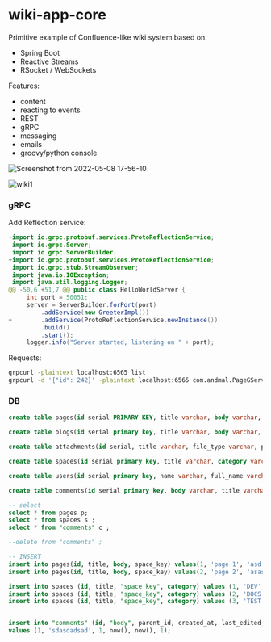 # wiki-app-core

Primitive example of Confluence-like wiki system based on:

- Spring Boot
- Reactive Streams
- RSocket / WebSockets

Features:
- content
- reacting to events
- REST
- gRPC
- messaging
- emails
- groovy/python console

![Screenshot from 2022-05-08 17-56-10](https://user-images.githubusercontent.com/36703491/167308313-ae570b2d-64d6-4e9d-90f3-d49cad50e0e5.png)

![wiki1](https://user-images.githubusercontent.com/36703491/167308633-05977042-254f-40eb-8c71-1b6a9097c300.png)

### gRPC
Add Reflection service:
```java
+import io.grpc.protobuf.services.ProtoReflectionService;
 import io.grpc.Server;
 import io.grpc.ServerBuilder;
+import io.grpc.protobuf.services.ProtoReflectionService;
 import io.grpc.stub.StreamObserver;
 import java.io.IOException;
 import java.util.logging.Logger;
@@ -50,6 +51,7 @@ public class HelloWorldServer {
     int port = 50051;
     server = ServerBuilder.forPort(port)
         .addService(new GreeterImpl())
+        .addService(ProtoReflectionService.newInstance())
         .build()
         .start();
     logger.info("Server started, listening on " + port);
```

Requests:
```bash
grpcurl -plaintext localhost:6565 list
grpcurl -d '{"id": 242}' -plaintext localhost:6565 com.andmal.PageGService.getPage
```

### DB
```sql
create table pages(id serial PRIMARY KEY, title varchar, body varchar, space_key varchar);

create table blogs(id serial primary key, title varchar, body varchar, space_key varchar);

create table attachments(id serial, title varchar, file_type varchar, page_id int, primary key (id));

create table spaces(id serial primary key, title varchar, category varchar, space_key varchar);

create table users(id serial primary key, name varchar, full_name varchar, user_role varchar);

create table comments(id serial primary key, body varchar, title varchar, parent_id int, created_at timestamp, last_edited timestamp, user_id int);

-- select 
select * from pages p;
select * from spaces s ;
select * from "comments" c ;

--delete from "comments" ;

-- INSERT
insert into pages(id, title, body, space_key) values(1, 'page 1', 'asd sd d asd as ', 'DEV');
insert into pages(id, title, body, space_key) values(2, 'page 2', 'asasd sda d sd d asd as ', 'DEV');

insert into spaces (id, title, "space_key", category) values (1, 'DEV', 'DEV', 'global');
insert into spaces (id, title, "space_key", category) values (2, 'DOCS', 'DOCS', 'global');
insert into spaces (id, title, "space_key", category) values (3, 'TEST', 'TEST', 'tesms');


insert into "comments" (id, "body", parent_id, created_at, last_edited, user_id) 
values (1, 'sdasdadsad', 1, now(), now(), 1);
```

